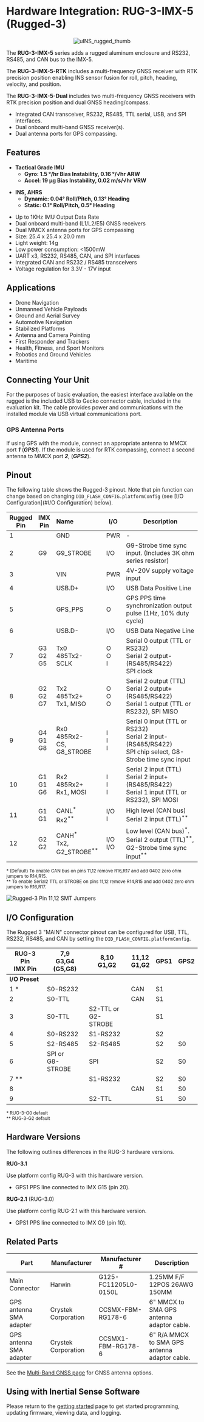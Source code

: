 # Hardware Integration: RUG-3-IMX-5 (Rugged-3)

<center>

![uINS_rugged_thumb](../images/RUG-3.0-G2.png)

</center>

The **RUG-3-IMX-5** series adds a rugged aluminum enclosure and RS232, RS485, and CAN bus to the IMX-5. 

The **RUG-3-IMX-5-RTK** includes a multi-frequency GNSS receiver with RTK precision position enabling INS sensor fusion for roll, pitch, heading, velocity, and position. 

The **RUG-3-IMX-5-Dual** includes two multi-frequency GNSS receivers with RTK precision position and dual GNSS heading/compass. 

- Integrated CAN transceiver, RS232, RS485, TTL serial, USB, and SPI interfaces.
- Dual onboard multi-band GNSS receiver(s).
- Dual antenna ports for GPS compassing.

## Features

- **Tactical Grade IMU**
  - **Gyro: 1.5 °/hr Bias Instability, 0.16 °/√hr ARW**
  - **Accel: 19 µg Bias Instability, 0.02 m/s/√hr VRW**
* **INS, AHRS**
  - **Dynamic: 0.04° Roll/Pitch, 0.13° Heading**
  - **Static: 0.1° Roll/Pitch, 0.5° Heading**
- Up to 1KHz IMU Output Data Rate
- Dual onboard multi-band (L1/L2/E5) GNSS receivers
- Dual MMCX antenna ports for GPS compassing
- Size: 25.4 x 25.4 x 20.0 mm
- Light weight: 14g
- Low power consumption: <1500mW
- UART x3, RS232, RS485, CAN, and SPI interfaces
- Integrated CAN and RS232 / RS485 transceivers
- Voltage regulation for 3.3V - 17V input

## Applications

- Drone Navigation
- Unmanned Vehicle Payloads
- Ground and Aerial Survey
- Automotive Navigation
- Stabilized Platforms
- Antenna and Camera Pointing
- First Responder and Trackers
- Health, Fitness, and Sport Monitors
- Robotics and Ground Vehicles
- Maritime

## Connecting Your Unit

For the purposes of basic evaluation, the easiest interface available on the rugged is the included USB to Gecko connector cable, included in the evaluation kit. The cable provides power and communications with the installed module via USB virtual communications port.

### GPS Antenna Ports

If using GPS with the module, connect an appropriate antenna to MMCX port ***1*** (***GPS1***).  If the module is used for RTK compassing, connect a second antenna to MMCX port ***2***, (***GPS2***).  

## Pinout

The following table shows the Rugged-3 pinout.  Note that pin function can change based on changing  `DID_FLASH_CONFIG.platformConfig` (see [I/O Configuration](#I/O Configuration) below).

| Rugged<br/>Pin | IMX<br/>Pin      | Name                                            | I/O           | Description                                                  |
| -------------- | ---------------- | :---------------------------------------------- | ------------- | ------------------------------------------------------------ |
| 1              |                  | GND                                             | PWR           | -                                                            |
| 2              | G9               | G9_STROBE                                       | I/O           | G9-Strobe time sync input.  (Includes 3K ohm series resistor) |
| 3              |                  | VIN                                             | PWR           | 4V-20V supply voltage input                                  |
| 4              |                  | USB.D+                                          | I/O           | USB Data Positive Line                                       |
| 5              |                  | GPS_PPS                                         | O             | GPS PPS time synchronization output pulse (1Hz, 10% duty cycle) |
| 6              |                  | USB.D-                                          | I/O           | USB Data Negative Line                                       |
| 7              | G3<br/>G2<br/>G5 | Tx0<br/>485Tx2-<br/>SCLK                        | O<br/>O<br/>I | Serial 0 output (TTL or RS232)<br/>Serial 2 output- (RS485/RS422)<br/>SPI clock |
| 8              | G2<br/>G2<br/>G7 | Tx2<br/>485Tx2+<br/>Tx1, MISO                   | O<br/>O<br/>O | Serial 2 output (TTL)<br/>Serial 2 output+ (RS485/RS422)<br/>Serial 1 output (TTL or RS232), SPI MISO |
| 9              | G4<br/>G1<br/>G8 | Rx0<br/>485Rx2-<br/>CS, G8_STROBE               | I<br/>I<br/>I | Serial 0 input (TTL or RS232)<br/>Serial 2 input- (RS485/RS422)<br/>SPI chip select, G8-Strobe time sync input |
| 10             | G1<br/>G1<br/>G6 | Rx2<br/>485Rx2+<br/>Rx1, MOSI                   | I<br/>I<br/>I | Serial 2 input (TTL)<br/>Serial 2 input+ (RS485/RS422)<br/>Serial 1 input (TTL or RS232), SPI MOSI |
| 11             | G1<br/>G1        | CANL<sup>\*</sup><br/>Rx2<sup>\*\*</sup>        | I/O<br/>I     | High level (CAN bus)<br/>Serial 2 input (TTL)<sup>\*\*</sup>              |
| 12             | G2<br/>G2        | CANH<sup>\*</sup><br/>Tx2, G2_STROBE<sup>\*\*</sup> | I/O<br/>I/O   | Low level (CAN bus)<sup>\*</sup>. <br/>Serial 2 output (TTL)<sup>\*\*</sup>, G2-Strobe time sync input<sup>\*\*</sup> |

<sup>\* (Default) To enable CAN bus on pins 11,12 remove R16,R17 and add 0402 zero ohm jumpers to R14,R15.<br/>\** To enable Serial2 TTL or STROBE on pins 11,12 remove R14,R15 and add 0402 zero ohm jumpers to R16,R17.</sup>

![Rugged-3 Pin 11,12 SMT Jumpers](images/rug3_can_ser2_jumpers.png)

## I/O Configuration

The Rugged 3 "MAIN" connector pinout can be configured for USB, TTL, RS232, RS485, and CAN by setting the  `DID_FLASH_CONFIG.platformConfig`.

| RUG-3 Pin<br/>IMX Pin | 7,9<br/>G3,G4<br/>(G5,G8) | 8,10<br/>G1,G2          | 11,12<br/>G1,G2 | GPS1 | GPS2 |
| --------------------- | ------------------------- | ----------------------- | --------------- | ---- | ---- |
| **I/O Preset**        |                           |                         |                 |      |      |
| 1 *                   | S0-RS232                  |                         | CAN             | S1   |      |
| 2                     | S0-TTL                    |                         | CAN             | S1   |      |
| 3                     | S0-TTL                    | S2-TTL or<br/>G2-STROBE |                 | S1   |      |
| 4                     | S0-RS232                  | S1-RS232                |                 | S2   |      |
| 5                     | S2-RS485                  | S2-RS485                |                 | S2   | S0   |
| 6                     | SPI or<br/>G8-STROBE      | SPI                     |                 | S2   | S0   |
| 7 **                  |                           | S1-RS232                |                 | S2   | S0   |
| 8                     |                           |                         | CAN             | S1   | S0   |
| 9                     |                           | S2-TTL                  |                 | S1   | S0   |

<sup>\* RUG-3-G0 default<br/>\** RUG-3-G2 default</sup>

## Hardware Versions

The following outlines differences in the RUG-3 hardware versions.

**RUG-3.1**

Use platform config RUG-3 with this hardware version.

- GPS1 PPS line connected to IMX G15 (pin 20).

**RUG-2.1** (RUG-3.0)

Use platform config RUG-2.1 with this hardware version.

- GPS1 PPS line connected to IMX G9 (pin 10).



## Related Parts

| Part                    | Manufacturer        | Manufacturer #       | Description                                   |
| ----------------------- | ------------------- | -------------------- | --------------------------------------------- |
| Main Connector          | Harwin              | G125-FC11205L0-0150L | 1.25MM F/F 12POS 26AWG 150MM                  |
| GPS antenna SMA adapter | Crystek Corporation | CCSMX-FBM-RG178-6    | 6" MMCX to SMA GPS antenna adaptor cable.     |
| GPS antenna SMA adapter | Crystek Corporation | CCSMX1-FBM-RG178-6   | 6" R/A MMCX to SMA GPS antenna adaptor cable. |

See the [Multi-Band GNSS page](../../gnss/multi_band_gnss/#multi-band-gnss-components) for GNSS antenna options.

## Using with Inertial Sense Software

Please return to the [getting started](../../getting-started/getting-started.md) page to get started programming, updating firmware, viewing data, and logging. 
